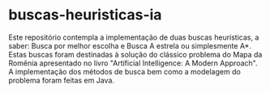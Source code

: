 # buscas-heuristicas-ia
Este repositório contempla a implementação de duas buscas heurísticas, a saber: Busca por melhor escolha e Busca A estrela ou simplesmente A*. Estas buscas foram destinadas à solução do clássico problema do Mapa da Romênia apresentado no livro "Artificial Intelligence: A Modern Approach". A implementação dos métodos de busca bem como a modelagem do problema foram feitas em Java.
